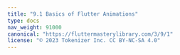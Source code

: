 ```yaml
---
title: "9.1 Basics of Flutter Animations"
type: docs
nav_weight: 91000
canonical: "https://fluttermasterylibrary.com/3/9/1"
license: "© 2023 Tokenizer Inc. CC BY-NC-SA 4.0"
---
```

